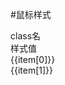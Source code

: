 #鼠标样式

<script setup>
import { useData } from 'vitepress'
import { ref } from 'vue'

const { page } = useData()

const list = ref([
  ['cursor-auto', 'cursor: auto;'],
  ['cursor-default', 'cursor: default;'],
  ['cursor-pointer', 'cursor: pointer;'],
  ['cursor-wait', 'cursor: wait;'],
  ['cursor-text', 'cursor: text;'],
  ['cursor-move', 'cursor: move;'],
  ['cursor-help', 'cursor: help;'],
  ['cursor-not-allowed', 'cursor: not-allowed;'],
  ['cursor-none', 'cursor: none;'],
  ['cursor-context-menu', 'cursor: context-menu;'],
  ['cursor-progress', 'cursor: progress;'],
  ['cursor-cell', 'cursor: cell;'],
  ['cursor-crosshair', 'cursor: crosshair;'],
  ['cursor-vertical-text', 'cursor: vertical-text;'],
  ['cursor-alias', 'cursor: alias;'],
  ['cursor-copy', 'cursor: copy;'],
  ['cursor-no-drop', 'cursor: no-drop;'],
  ['cursor-grab', 'cursor: grab;'],
  ['cursor-grabbing', 'cursor: grabbing;'],
  ['cursor-all-scroll', 'cursor: all-scroll;'],
  ['cursor-col-resize', 'cursor: col-resize;'],
  ['cursor-row-resize', 'cursor: row-resize;'],
  ['cursor-n-resize', 'cursor: n-resize;'],
  ['cursor-e-resize', 'cursor: e-resize;'],
  ['cursor-s-resize', 'cursor: s-resize;'],
  ['cursor-w-resize', 'cursor: w-resize;'],
  ['cursor-ne-resize', 'cursor: ne-resize;'],
  ['cursor-nw-resize', 'cursor: nw-resize;'],
  ['cursor-se-resize', 'cursor: se-resize;'],
  ['cursor-sw-resize', 'cursor: sw-resize;'],
  ['cursor-ew-resize', 'cursor: ew-resize;'],
  ['cursor-ns-resize', 'cursor: ns-resize;'],
  ['cursor-nesw-resize', 'cursor: nesw-resize;'],
  ['cursor-nwse-resize', 'cursor: nwse-resize;'],
  ['cursor-zoom-in', 'cursor: zoom-in;'],
  ['cursor-zoom-out', 'cursor: zoom-out;'],
  
])
</script>

<div class="a-flex a-row a-jc-sb a-border-b a-h-30"  >
  <div class="a-flex-1">class名</div>
  <div class="a-flex-1">样式值</div>
</div>
<div class="a-h-200 a-flex-1" style="overflow-y:auto;max-height: 300px">
  <div class="a-flex a-row a-jc-sb a-border-b a-min-h-30" v-for="(item, index) in list" :key="index" >
    <div class="a-flex-1">{{item[0]}}</div>
    <div class="a-flex-1">{{item[1]}}</div>
  </div>
</div>

